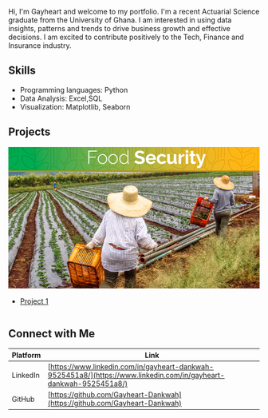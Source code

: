 Hi, I'm Gayheart and welcome to my portfolio.
I'm a recent Actuarial Science graduate from the University of Ghana. I am interested in using data insights, patterns and trends to drive business growth and effective decisions. I am excited to contribute positively to the Tech, Finance and Insurance industry.

## Skills
* Programming languages: Python
* Data Analysis: Excel,SQL
* Visualization: Matplotlib, Seaborn

## Projects
![Food Security](blog-food-security2.png)
* [Project 1](https://github.com/Gayheart-Dankwah/Machine-Learning-Project)

```

```
## Connect with Me
| Platform | Link |
|-----------|------|
| LinkedIn  | [https://www.linkedin.com/in/gayheart-dankwah-9525451a8/](https://www.linkedin.com/in/gayheart-dankwah-9525451a8/) |
| GitHub     | [https://github.com/Gayheart-Dankwah](https://github.com/Gayheart-Dankwah) |
```
